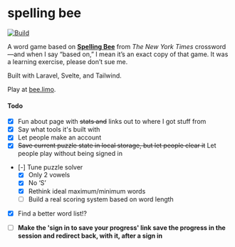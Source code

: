 spelling bee
============

[![Build](https://github.com/bakerkretzmar/spelling-bee/workflows/CI/badge.svg)](https://github.com/bakerkretzmar/spelling-bee/actions)

A word game based on [**Spelling Bee**](https://www.nytimes.com/puzzles/spelling-bee) from _The New York Times_ crossword—and when I say “based on,” I mean it’s an exact copy of that game. It was a learning exercise, please don’t sue me.

Built with Laravel, Svelte, and Tailwind.

Play at [bee.limo](https://bee.limo).

#### Todo

- [x] Fun about page with ~~stats and~~ links out to where I got stuff from
- [x] Say what tools it's built with
- [x] Let people make an account
- [x] ~~Save current puzzle state in local storage, but let people clear it~~ Let people play without being signed in
- [-] Tune puzzle solver
    - [x] Only 2 vowels
    - [x] No ‘S’
    - [x] Rethink ideal maximum/minimum words
    - [ ] Build a real scoring system based on word length
- [x] Find a better word list!?
- [ ] **Make the 'sign in to save your progress' link save the progress in the session and redirect back, with it, after a sign in**

